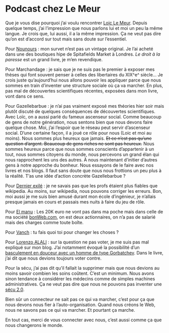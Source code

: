 # Podcast chez Le Meur

Que je vous dise pourquoi j’ai voulu rencontrer [Loic Le Meur](http://www.loiclemeur.com/france/2006/05/246_le_peuple_d_1.html). Depuis quelque temps, j’ai l’impression que nous parlons lui et moi un peu la même langue. Je crois que, lui aussi, il a la même impression. Ça ne veut pas dire qu’on est d’accord sur tout mais sans doute sur l’essentiel.

Pour [Nounours](http://nounours.typepad.com/) : mon survet n’est pas un vintage original. Je l’ai acheté dans une des boutiques hipe de Spitafields Market à Londres. *Le droit à la paresse* est un grand livre, je m’en revendique.

Pour Marchandage : je sais que je ne suis pas le premier à exposer mes thèses qui font souvent penser à celles des libertaires du XIX^e^ siècle… Je crois juste qu’aujourd’hui nous allons pouvoir les appliquer parce que nous sommes en train d’inventer une structure sociale où ça va marcher. En plus, pas mal de découvertes scientifiques récentes, exposées dans mon livre, vont dans ce sens.

Pour Gazellebarbue : je n’ai pas vraiment exposé mes théories hier soir mais plutôt discuté de quelques conséquences de découvertes scientifiques. Avec Loïc, on a aussi parlé du fameux ascenseur social. Comme beaucoup de gens de notre génération, nous sentons bien que nous devons faire quelque chose. Moi, j’ai l’espoir que le réseau peut servir d’ascenseur social. D’une certaine façon, il a joué ce rôle pour nous (Loic et moi au moins). Nous sommes plus heureux que jamais. <strike>Et ce n’est pas qu’une question d’argent. Beaucoup de gens riches ne sont pas heureux.</strike> Nous sommes heureux parce que nous sommes conscients d’appartenir à un tout, nous sommes citoyens du monde, nous percevons un grand élan qui nous rapprochent les uns des autres. À nous maintenant d’initier d’autres gens à notre approche du bonheur. Nous essayons de le faire avec nos livres et nos blogs. Il faut sans doute que nous nous frottions un peu plus à la réalité. T’as une idée d’action concrète Gazellebarbue ?

Pour [Dernier exilé](http://www.dernier-exile.com/) : je ne savais pas que les profs étaient plus fiables que wikipedia. Au moins, sur wikipedia, nous pouvons corriger les erreurs. Bon, moi aussi je me suis bien amusé durant mon école d’ingénieur, je n’allais presque jamais en cours et passais mes nuits à faire du jeu de rôle.

Pour [El manu](http://www.elmanu.com/) : Les 20K euro ne vont pas dans ma poche mais dans celle de ma société [bonWeb.com](http://bonweb.com), on est deux actionnaires, on n’a pas de salarié mais des charges comme toute boîte.

Pour [Vanch](http://www.pastequepasteque.com/dotclear/) : tu fais quoi toi pour changer les choses ?

Pour [Lorenzo ALALI](http://i.love.free.fr/) : sur la question ne pas voter, je me suis pas mal expliqué sur mon blog. J’ai notamment évoqué la possibilité d’un [basculement en douceur avec un homme de type Gorbatchev](https://tcrouzet.com/peuple/vive-gorbatchev-35777). Dans le livre, j’ai dit que nous devions toujours voter contre.

Pour la sécu, j’ai pas dit qu’il fallait la supprimer mais que nous devions au moins savoir combien les soins coûtent. C’est un minimum. Nous avons sinon tendance à considérer les médecins comme de simples machines administratives. Ça ne veut pas dire que nous ne pouvons pas inventer une [sécu 2.0](https://tcrouzet.com/peuple/secu-2-0-35410).

Bien sûr un connecteur ne sait pas ce qui va marcher, c’est pour ça que nous devons nous fier à l’auto-organisation. Quand nous créons le Web, nous ne savons pas ce qui va marcher. Et pourtant ça marche.

En tout cas, merci de vous connecter avec nous, c’est aussi comme ça que nous changerons le monde.